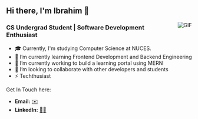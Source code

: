 ## Hi there, I'm Ibrahim 👋



<img align="right" alt="GIF" src="https://media2.giphy.com/media/qgQUggAC3Pfv687qPC/giphy.gif?cid=790b761173bd9a068d6f4ccb3d73276ea24c7b4c9cb54760&rid=giphy.gif&ct=g" />

### CS Undergrad Student | Software Development Enthusiast 
- 🎓 Currently, I'm studying Computer Science at NUCES.
- 🌱 I’m currently learning Frontend Development and Backend Engineering
- 🔭 I’m currently working to build a learning portal using MERN
- 👯 I’m looking to collaborate with other developers and students 
- ⚡ Techthusiast

Get In Touch here:

- **Email:** [✉️](mailto:ibrahimumair900@gmail.com)
- **LinkedIn:** [🧑‍💼](https://www.linkedin.com/in/ibrahim-bin-umair-a99899247/)

